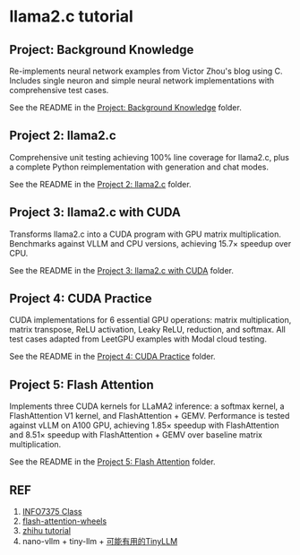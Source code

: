 # llama2.c tutorial 


## Project: Background Knowledge

Re-implements neural network examples from Victor Zhou's blog using C. Includes single neuron and simple neural network implementations with comprehensive test cases.

See the README in the [Project: Background Knowledge](01-background-knowledge/README.md) folder.

## Project 2: llama2.c

Comprehensive unit testing achieving 100% line coverage for llama2.c, plus a complete Python reimplementation with generation and chat modes.

See the README in the [Project 2: llama2.c](02-llama2-test-and-rewrite/README.md) folder.

## Project 3: llama2.c with CUDA

Transforms llama2.c into a CUDA program with GPU matrix multiplication. Benchmarks against VLLM and CPU versions, achieving 15.7× speedup over CPU.

See the README in the [Project 3: llama2.c with CUDA](03-llama2c-cuda/README.md) folder.

## Project 4: CUDA Practice

CUDA implementations for 6 essential GPU operations: matrix multiplication, matrix transpose, ReLU activation, Leaky ReLU, reduction, and softmax. All test cases adapted from LeetGPU examples with Modal cloud testing.

See the README in the [Project 4: CUDA Practice](04-cuda-practice/README.md) folder.

## Project 5: Flash Attention

Implements three CUDA kernels for LLaMA2 inference: a softmax kernel, a FlashAttention V1 kernel, and FlashAttention + GEMV. Performance is tested against vLLM on A100 GPU, achieving 1.85× speedup with FlashAttention and 8.51× speedup with FlashAttention + GEMV over baseline matrix multiplication.

See the README in the [Project 5: Flash Attention](05-fast-attention/README.md) folder.


## REF

1. [INFO7375 Class]( https://github.com/dexkum-2myzZy-jipzid/INFO7375-HPC-AI.git)
1. [flash-attention-wheels](https://github.com/tridao/flash-attention-wheels)
1. [zhihu tutorial](https://zhuanlan.zhihu.com/p/1922976548610372130)
1. nano-vllm + tiny-llm + [可能有用的TinyLLM](https://github.com/wangzhefeng/TinyLLM)
